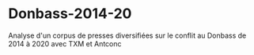 # Donbass-2014-20
Analyse d'un corpus de presses diversifiées sur le conflit au Donbass de 2014 à 2020 avec TXM et Antconc
